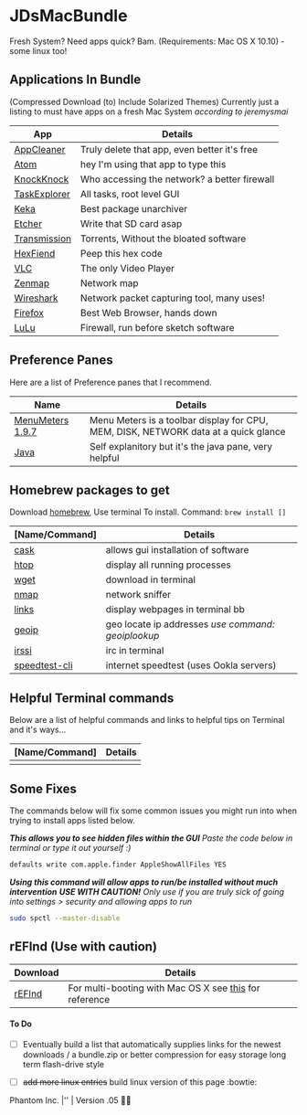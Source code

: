 # JDsMacBundle
Fresh System? Need apps quick? Bam.
(Requirements: Mac OS X 10.10) - some linux too!


## Applications In Bundle
(Compressed Download (to) Include Solarized Themes)
Currently just a listing to must have apps on a fresh Mac System *according to jeremysmai*

 App | Details
 ---------------- | ----------------
| [AppCleaner](https://freemacsoft.net/appcleaner/) | Truly delete that app, even better it's free |
| [Atom](https://atom.io/) | hey I'm using that app to type this |
| [KnockKnock](https://objective-see.com/products/knockknock.html) | Who accessing the network? a better firewall |
| [TaskExplorer](https://objective-see.com/products/taskexplorer.html) | All tasks, root level GUI |
| [Keka](https://www.keka.io/en/) | Best package unarchiver |
| [Etcher](https://etcher.io/) | Write that SD card asap |
| [Transmission](https://transmissionbt.com/download/) | Torrents, Without the bloated software |
| [HexFiend](https://ridiculousfish.com/hexfiend/) | Peep this hex code |
| [VLC](https://www.videolan.org/vlc/) | The only Video Player |
| [Zenmap](https://nmap.org/download.html) | Network map |
| [Wireshark](https://www.wireshark.org/) | Network packet capturing tool, many uses! |
| [Firefox](https://www.mozilla.org/en-US/firefox/new/) | Best Web Browser, hands down |
| [LuLu](https://objective-see.com/products/lulu.html) | Firewall, run before sketch software |


## Preference Panes
Here are a list of Preference panes that I recommend.

  Name | Details
---------------- | ----------------
| [MenuMeters 1.9.7](https://member.ipmu.jp/yuji.tachikawa/MenuMetersElCapitan/) | Menu Meters is a toolbar display for CPU, MEM, DISK, NETWORK data at a quick glance  |
| [Java](https://www.java.com/en/download/mac_download.jsp) | Self explanitory but it's the java pane, very helpful |


## Homebrew packages to get
Download [homebrew](https://brew.sh), Use terminal To install. Command: `brew install []`

[Name/Command] | Details
---------------- | ----------------
| [cask](https://formulae.brew.sh/formula/cask) | allows gui installation of software |
| [htop](https://formulae.brew.sh/formula/htop) | display all running processes |
| [wget](https://formulae.brew.sh/formula/wget) | download in terminal |
| [nmap](https://formulae.brew.sh/formula/nmap) | network sniffer |
| [links](https://formulae.brew.sh/formula/links) | display webpages in terminal bb |
| [geoip](https://formulae.brew.sh/formula/geoip) | geo locate ip addresses *use command: geoiplookup* |
| [irssi](https://formulae.brew.sh/formula/irssi) | irc in terminal |
| [speedtest-cli](https://formulae.brew.sh/formula/speedtest-cli) | internet speedtest (uses Ookla servers) |

## Helpful Terminal commands
Below are a list of helpful commands and links to helpful tips on Terminal and it's ways...

[Name/Command] | Details
---------------- | ----------------
|||


## Some Fixes
The commands below will fix some common issues you might run into when trying to install apps listed below.

***This allows you to see hidden files within the GUI***
*Paste the code below in terminal or type it out yourself :)*
```bash
defaults write com.apple.finder AppleShowAllFiles YES
```
***Using this command will allow apps to run/be installed without much intervention***
***USE WITH CAUTION!*** *Only use if you are truly sick of going into settings > security and allowing apps to run*
```bash
sudo spctl --master-disable
```

## rEFInd (Use with caution)
 Download | Details
---------------- | ----------------
| [rEFInd](http://sourceforge.net/projects/refind/files/0.11.4/refind-bin-0.11.4.zip/download) | For multi-booting with Mac OS X see [this](https://www.rodsbooks.com/refind/installing.html) for reference |

#### To Do
- [ ] Eventually build a list that automatically supplies links for the newest downloads / a bundle.zip or better compression for easy storage long term flash-drive style
- [ ] ~~add more linux entries~~ build linux version of this page :bowtie:


Phantom Inc. |'' |
Version .05 :man_astronaut:
